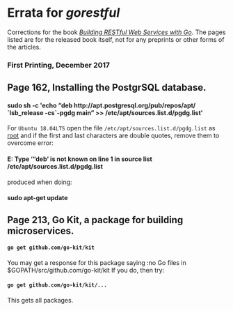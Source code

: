 # Errata for _gorestful_

Corrections for the book [_Building RESTful Web Services with Go_](). The pages listed are for the released book itself, not for any preprints or other forms of the articles.

### First Printing, December 2017

## Page 162, Installing the PostgrSQL database.
#### sudo sh -c 'echo “deb ht<span>tp://apt.postgresql.org/pub/repos/apt/ \`lsb_release -cs\`-pgdg main” >> /etc/apt/sources.list.d/pgdg.list'

For `Ubuntu 18.04LTS` open the file `/etc/apt/sources.list.d/pgdg.list` as [root]() and if the first and
 last characters are double quotes, remove them to overcome error:

#### E: Type ‘“deb’ is not known on line 1 in source list /etc/apt/sources.list.d/pgdg.list

produced when doing:

#### sudo apt-get update

## Page 213, Go Kit, a package for building microservices.
#### `go get github.com/go-kit/kit`
You may get a response for this package saying :no Go files in $GOPATH/src/github.com/go-kit/kit
If you do, then try:
#### `go get github.com/go-kit/kit/...`
This gets all packages.